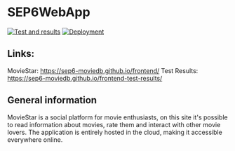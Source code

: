 # SEP6WebApp
[![Test and results](https://github.com/SEP6-moviedb/frontend/actions/workflows/test_and_results.yml/badge.svg)](https://sep6-moviedb.github.io/frontend-test-results/) [![Deployment](https://github.com/SEP6-moviedb/frontend/actions/workflows/deploy-to-pages.yml/badge.svg?branch=main)](https://github.com/SEP6-moviedb/frontend/actions/workflows/deploy-to-pages.yml)

## Links:
MovieStar: https://sep6-moviedb.github.io/frontend/
Test Results: https://sep6-moviedb.github.io/frontend-test-results/

## General information
MovieStar is a social platform for movie enthusiasts, on this site it's possible to read information about movies, rate them and interact with other movie lovers.
The application is entirely hosted in the cloud, making it accessible everywhere online.
